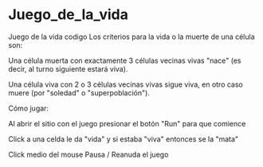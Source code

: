 # Juego_de_la_vida
Juego de la vida codigo
Los criterios para la vida o la muerte de una célula son:

Una célula muerta con exactamente 3 células vecinas vivas "nace" (es decir, al turno siguiente estará viva).

Una célula viva con 2 o 3 células vecinas vivas sigue viva, en otro caso muere (por "soledad" o "superpoblación").

Cómo jugar:

Al abrir el sitio con el juego presionar el botón "Run" para que comience

Click a una celda le da "vida" y si estaba "viva" entonces se la "mata"

Click medio del mouse Pausa / Reanuda el juego

